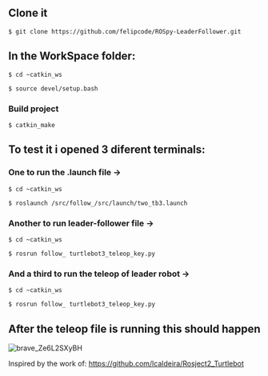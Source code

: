 ## Clone it
`$ git clone https://github.com/felipcode/ROSpy-LeaderFollower.git` 

## In the WorkSpace folder:
`$ cd ~catkin_ws`

 `$ source devel/setup.bash`
 
### Build project
 
 `$ catkin_make`


## To test it i opened 3 diferent terminals:
### One to run the .launch file ->
`$ cd ~catkin_ws`

`$ roslaunch /src/follow_/src/launch/two_tb3.launch`

### Another to run leader-follower file ->
`$ cd ~catkin_ws`

`$ rosrun follow_ turtlebot3_teleop_key.py`

### And a third to run the teleop of leader robot ->
`$ cd ~catkin_ws`

`$ rosrun follow_ turtlebot3_teleop_key.py`


## After the teleop file is running this should happen
![brave_Ze6L2SXyBH](https://user-images.githubusercontent.com/42594579/166072254-384654ec-189e-4fe0-81f2-402173851bfd.gif)



Inspired by the work of: https://github.com/lcaldeira/Rosject2_Turtlebot

